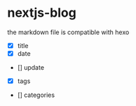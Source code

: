 # nextjs-blog

the markdown file is compatible with hexo

-   [x] title
-   [x] date
-   [] update
-   [x] tags
-   [] categories
